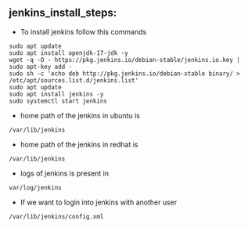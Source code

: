 jenkins_install_steps:
----------------------

* To install jenkins follow this commands
```
sudo apt update
sudo apt install openjdk-17-jdk -y
wget -q -O - https://pkg.jenkins.io/debian-stable/jenkins.io.key | sudo apt-key add -
sudo sh -c 'echo deb http://pkg.jenkins.io/debian-stable binary/ > /etc/apt/sources.list.d/jenkins.list'
sudo apt update
sudo apt install jenkins -y
sudo systemctl start jenkins
``` 
* home path of the jenkins in ubuntu is
```
/var/lib/jenkins
```
* home path of the jenkins in redhat is
```
/var/lib/jenkins
```
* logs of jenkins is present in 
```
var/log/jenkins
```
* If we want to login into jenkins with another user
```
/var/lib/jenkins/config.xml
```